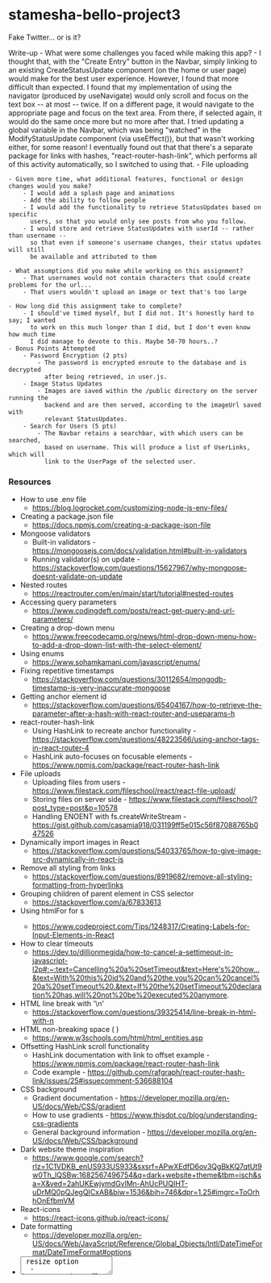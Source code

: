 # stamesha-bello-project3
Fake Twitter... or is it?

Write-up
    - What were some challenges you faced while making this app?
        - I thought that, with the "Create Entry" button in the Navbar, simply linking to
          an existing CreateStatusUpdate component (on the home or user page) would make for
          the best user experience. However, I found that more difficult than expected.
          I found that my implementation of using the navigator (produced by useNavigate)
          would only scroll and focus on the text box -- at most -- twice. If on a different
          page, it would navigate to the appropriate page and focus on the text area.
          From there, if selected again, it would do the same once more but no more after
          that. I tried updating a global variable in the Navbar, which was being "watched"
          in the ModifyStatusUpdate component (via useEffect()), but that wasn't working
          either, for some reason! I eventually found out that that there's a separate package
          for links with hashes, "react-router-hash-link", which performs all of this
          activity automatically, so I switched to using that.
        - File uploading

    - Given more time, what additional features, functional or design changes would you make?
        - I would add a splash page and animations
        - Add the ability to follow people
        - I would add the functionality to retrieve StatusUpdates based on specific
          users, so that you would only see posts from who you follow.
        - I would store and retrieve StatusUpdates with userId -- rather than username --
          so that even if someone's username changes, their status updates will still
          be available and attributed to them

    - What assumptions did you make while working on this assignment?
        - That usernames would not contain characters that could create problems for the url...
        - That users wouldn't upload an image or text that's too large

    - How long did this assignment take to complete?
        - I should've timed myself, but I did not. It's honestly hard to say; I wanted
          to work on this much longer than I did, but I don't even know how much time
          I did manage to devote to this. Maybe 50-70 hours..?
    - Bonus Points Attempted
        - Password Encryption (2 pts)
            - The password is encrypted enroute to the database and is decrypted
              after being retrieved, in user.js.
        - Image Status Updates
            - Images are saved within the /public directory on the server running the
              backend and are then served, according to the imageUrl saved with
              relevant StatusUpdates.
        - Search for Users (5 pts)
            - The Navbar retains a searchbar, with which users can be searched,
              based on username. This will produce a list of UserLinks, which will
              link to the UserPage of the selected user.


### Resources
- How to use .env file
    - https://blog.logrocket.com/customizing-node-js-env-files/
- Creating a package.json file
    - https://docs.npmjs.com/creating-a-package-json-file
- Mongoose validators
    - Built-in validators - https://mongoosejs.com/docs/validation.html#built-in-validators
    - Running validator(s) on update - https://stackoverflow.com/questions/15627967/why-mongoose-doesnt-validate-on-update
- Nested routes
    - https://reactrouter.com/en/main/start/tutorial#nested-routes
- Accessing query parameters
    - https://www.codingdeft.com/posts/react-get-query-and-url-parameters/
- Creating a drop-down menu
    - https://www.freecodecamp.org/news/html-drop-down-menu-how-to-add-a-drop-down-list-with-the-select-element/
- Using enums
    - https://www.sohamkamani.com/javascript/enums/
- Fixing repetitive timestamps
    - https://stackoverflow.com/questions/30112654/mongodb-timestamp-is-very-inaccurate-mongoose
- Getting anchor element id
    - https://stackoverflow.com/questions/65404167/how-to-retrieve-the-parameter-after-a-hash-with-react-router-and-useparams-h
- react-router-hash-link
    - Using HashLink to recreate anchor functionality - https://stackoverflow.com/questions/48223566/using-anchor-tags-in-react-router-4
    - HashLink auto-focuses on focusable elements - https://www.npmjs.com/package/react-router-hash-link
- File uploads
    - Uploading files from users - https://www.filestack.com/fileschool/react/react-file-upload/
    - Storing files on server side - https://www.filestack.com/fileschool/?post_type=post&p=10578
    - Handling ENOENT with fs.createWriteStream - https://gist.github.com/casamia918/031199ff5e015c56f87088765b047526
- Dynamically import images in React
    - https://stackoverflow.com/questions/54033765/how-to-give-image-src-dynamically-in-react-js
- Remove all styling from links
    - https://stackoverflow.com/questions/8919682/remove-all-styling-formatting-from-hyperlinks
- Grouping children of parent element in CSS selector
    - https://stackoverflow.com/a/67833613
- Using htmlFor for <label>s
    - https://www.codeproject.com/Tips/1248317/Creating-Labels-for-Input-Elements-in-React
- How to clear timeouts
    - https://dev.to/dillionmegida/how-to-cancel-a-settimeout-in-javascript-l2p#:~:text=Cancelling%20a%20setTimeout&text=Here's%20how...&text=With%20this%20id%20and%20the,you%20can%20cancel%20a%20setTimeout%20.&text=If%20the%20setTimeout%20declaration%20has,will%20not%20be%20executed%20anymore.
- HTML line break with '\n'
    - https://stackoverflow.com/questions/39325414/line-break-in-html-with-n
- HTML non-breaking space (&nbsp;)
    - https://www.w3schools.com/html/html_entities.asp
- Offsetting HashLink scroll functionality
    - HashLink documentation with link to offset example - https://www.npmjs.com/package/react-router-hash-link
    - Code example - https://github.com/rafgraph/react-router-hash-link/issues/25#issuecomment-536688104
- CSS background
    - Gradient documentation - https://developer.mozilla.org/en-US/docs/Web/CSS/gradient
    - How to use gradients - https://www.thisdot.co/blog/understanding-css-gradients
    - General background information - https://developer.mozilla.org/en-US/docs/Web/CSS/background
- Dark website theme inspiration
    - https://www.google.com/search?rlz=1C1VDKB_enUS933US933&sxsrf=APwXEdfD6ov3QgBkKQ7qtUt9w0Th_lQSBw:1682567496754&q=dark+website+theme&tbm=isch&sa=X&ved=2ahUKEwjymdGvlMn-AhUcPUQIHT-uDrMQ0pQJegQICxAB&biw=1536&bih=746&dpr=1.25#imgrc=ToOrhhOnEfbmVM
- React-icons
    - https://react-icons.github.io/react-icons/
- Date formatting
    - https://developer.mozilla.org/en-US/docs/Web/JavaScript/Reference/Global_Objects/Intl/DateTimeFormat/DateTimeFormat#options
- <textarea> resize option
    - https://stackoverflow.com/questions/25567707/textarea-disable-resize-on-x-or-y
- How to style an input field with type "file"
    - https://stackoverflow.com/questions/572768/styling-an-input-type-file-button
- Flexbox align-items values
    - https://css-tricks.com/almanac/properties/a/align-items/
- multer
    - How to use multer - https://www.npmjs.com/package/multer
    - How to rename files with multer - https://www.itsolutionstuff.com/post/node-js-multer-rename-uploaded-file-exampleexample.html
- How to limit accepted file types
    - https://stackoverflow.com/questions/5796537/input-type-file-limit-selectable-files-by-extensions
